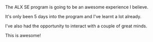 The ALX SE program is going to be an awesome experience I believe.

It's only been 5 days into the program and I've learnt a lot already.

I've also had the opportunity to interact with a couple of great minds.

This is awesome!

